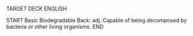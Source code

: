 TARGET DECK
ENGLISH

START
Basic
Biodegradable
Back: adj. Capable of being decomposed by bacteria or other living organisms.
END
